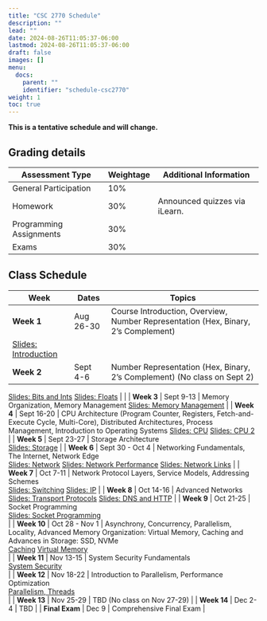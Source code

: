 ```yaml
---
title: "CSC 2770 Schedule"
description: ""
lead: ""
date: 2024-08-26T11:05:37-06:00
lastmod: 2024-08-26T11:05:37-06:00
draft: false
images: []
menu:
  docs:
    parent: ""
    identifier: "schedule-csc2770"
weight: 1
toc: true
---
```


**This is a tentative schedule and will change.**

**Grading details**
-
| Assessment Type           | Weightage    | Additional Information              |
|---------------------------|--------------|------------------------------------|
| General Participation     | 10%           |                                    |
| Homework                  | 30%          | Announced quizzes via iLearn.      |
| Programming Assignments               | 30%          | |
| Exams       | 30%          |  |

**Class Schedule**
-----------------------------------------


| **Week**     | **Dates**       | **Topics**                                                                                                              |
|--------------|-----------------|-------------------------------------------------------------------------------------------------------------------------|
| **Week 1**   | Aug 26-30       | Course Introduction, Overview, Number Representation (Hex, Binary, 2’s Complement)
[Slides: Introduction](https://tntech-ngin.github.io/F24-CSC2770/lectures_source/lectures/modified/01-overview-of-course.pdf)                                   |
| **Week 2**   | Sept 4-6        | Number Representation (Hex, Binary, 2’s Complement) (No class on Sept 2)
[Slides: Bits and Ints](https://tntech-ngin.github.io/F24-CSC2770/lectures_source/lectures/modified/02-03-bits-ints.pdf) 
[Slides: Floats](https://tntech-ngin.github.io/F24-CSC2770/lectures_source/lectures/modified/03-ints-floats.pdf)                                |                                                 |
| **Week 3**   | Sept 9-13       | Memory Organization, Memory Management 
[Slides: Memory Management](https://tntech-ngin.github.io/F24-CSC2770/lectures_source/lectures/modified/04-memory-hierarchy.pdf)
|
| **Week 4**   | Sept 16-20      | CPU Architecture (Program Counter, Registers, Fetch-and-Execute Cycle, Multi-Core), Distributed Architectures, Process Management, Introduction to Operating Systems 
[Slides: CPU](https://tntech-ngin.github.io/F24-CSC2770/lectures_source/lectures/modified/05-machine-basics.pdf)
[Slides: CPU 2](https://tntech-ngin.github.io/F24-CSC2770/lectures_source/lectures/modified/07-machine-procedures.pdf)
|
| **Week 5**   | Sept 23-27      | Storage Architecture                                                                                                   
[Slides: Storage](https://tntech-ngin.github.io/F24-CSC2770/lectures_source/lectures/modified/08-storage.pdf)
|
| **Week 6**   | Sept 30 - Oct 4 | Networking Fundamentals, The Internet, Network Edge                                                                    
[Slides: Network](https://tntech-ngin.github.io/F24-CSC2770/lectures_source/lectures/modified/09-network-basics.pdf)
[Slides: Network Performance](https://tntech-ngin.github.io/F24-CSC2770/lectures_source/lectures/modified/10-network-performance.pdf)
[Slides: Network Links](https://tntech-ngin.github.io/F24-CSC2770/lectures_source/lectures/modified/10-network-links.pdf)
|
| **Week 7**   | Oct 7-11        | Network Protocol Layers, Service Models, Addressing Schemes                   
[Slides: Switching](https://tntech-ngin.github.io/F24-CSC2770/lectures_source/lectures/modified/switching.pdf)
[Slides: IP](https://tntech-ngin.github.io/F24-CSC2770/lectures_source/lectures/modified/ip.pdf)
|
| **Week 8**   | Oct 14-16       |    Advanced Networks               
[Slides: Transport Protocols](https://tntech-ngin.github.io/F24-CSC2770/lectures_source/lectures/modified/network-transport-layer.pdf)
[Slides: DNS and HTTP](https://tntech-ngin.github.io/F24-CSC2770/lectures_source/lectures/modified/networked-applications.pdf)
|
| **Week 9**   | Oct 21-25       | Socket Programming   
[Slides: Socket Programming](https://tntech-ngin.github.io/F24-CSC2770/lectures_source/lectures/modified/12-network-programming.pdf)                                                          
                                                                        |
| **Week 10**  | Oct 28 - Nov 1  | Asynchrony, Concurrency, Parallelism, Locality, Advanced Memory Organization: Virtual Memory, Caching and Advances in Storage: SSD, NVMe    
[Caching](https://tntech-ngin.github.io/F24-CSC2770/lectures_source/lectures/modified/12-cache-memories.pptx) 
[Virtual Memory](https://tntech-ngin.github.io/F24-CSC2770/lectures_source/lectures/modified/13-vm-concepts.pdf)                                                          
                                                                                      |
| **Week 11**  | Nov 13-15       |    System Security Fundamentals               
[System Security](https://tntech-ngin.github.io/F24-CSC2770/lectures_source/lectures/modified/18-system-security.pdf)     
|
| **Week 12**  | Nov 18-22       | Introduction to Parallelism, Performance Optimization  
[Parallelism, Threads](https://tntech-ngin.github.io/F24-CSC2770/lectures_source/lectures/modified/concprog.pdf)     
                                                                  |
| **Week 13**  | Nov 25-29       | TBD (No class on Nov 27-29)                                                                                             |
| **Week 14**  | Dec 2-4         | TBD                                                                                                                     |
| **Final Exam** | Dec 9         | Comprehensive Final Exam                                                                                                |

